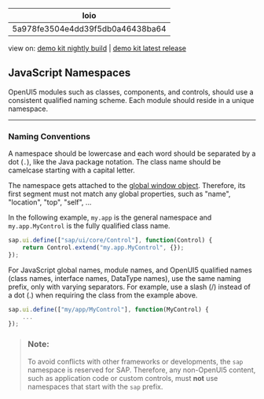 <!-- loio5a978fe3504e4dd39f5db0a46438ba64 -->

| loio |
| -----|
| 5a978fe3504e4dd39f5db0a46438ba64 |

<div id="loio">

view on: [demo kit nightly build](https://openui5nightly.hana.ondemand.com/#/topic/5a978fe3504e4dd39f5db0a46438ba64) | [demo kit latest release](https://openui5.hana.ondemand.com/#/topic/5a978fe3504e4dd39f5db0a46438ba64)</div>

## JavaScript Namespaces

OpenUI5 modules such as classes, components, and controls, should use a consistent qualified naming scheme. Each module should reside in a unique namespace.

***

### Naming Conventions

A namespace should be lowercase and each word should be separated by a dot \(`.`\), like the Java package notation. The class name should be camelcase starting with a capital letter.

The namespace gets attached to the [global window object](https://developer.mozilla.org/en-US/docs/Web/API/Window). Therefore, its first segment must not match any global properties, such as "name", "location", "top", "self", ...

In the following example, `my.app` is the general namespace and `my.app.MyControl` is the fully qualified class name.

```js
sap.ui.define(["sap/ui/core/Control"], function(Control) {
    return Control.extend("my.app.MyControl", {});
});
```

For JavaScript global names, module names, and OpenUI5 qualified names \(class names, interface names, DataType names\), use the same naming prefix, only with varying separators. For example, use a slash \(/\) instead of a dot \(.\) when requiring the class from the example above.

```js
sap.ui.define(["my/app/MyControl"], function(MyControl) {
    ...
});
```

> ### Note:  
> To avoid conflicts with other frameworks or developments, the `sap` namespace is reserved for SAP. Therefore, any non-OpenUI5 content, such as application code or custom controls, must **not** use namespaces that start with the `sap` prefix.


